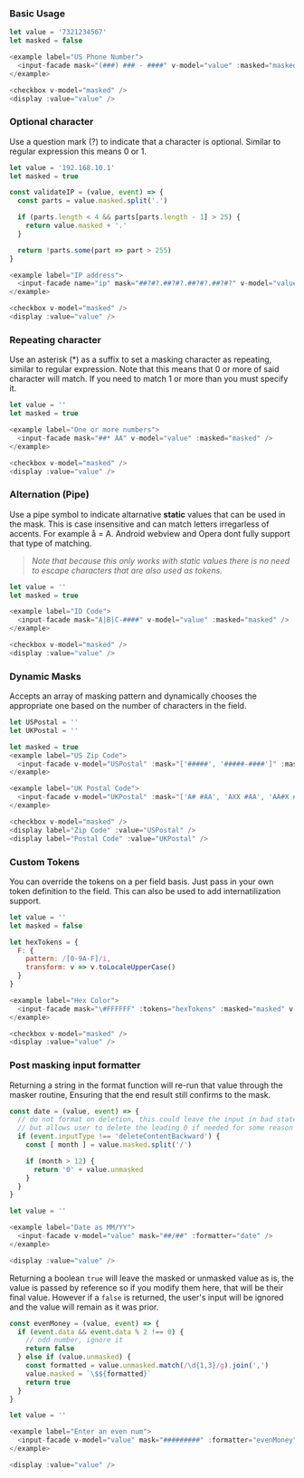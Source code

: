 ### Basic Usage

```js
let value = '7321234567'
let masked = false

<example label="US Phone Number">
  <input-facade mask="(###) ### - ####" v-model="value" :masked="masked" />
</example>

<checkbox v-model="masked" />
<display :value="value" />
```

### Optional character

Use a question mark (?) to indicate that a character is optional. Similar to regular expression this means 0 or 1.

```js
let value = '192.168.10.1'
let masked = true

const validateIP = (value, event) => {
  const parts = value.masked.split('.')

  if (parts.length < 4 && parts[parts.length - 1] > 25) {
    return value.masked + '.'
  }

  return !parts.some(part => part > 255)
}

<example label="IP address">
  <input-facade name="ip" mask="##?#?.##?#?.##?#?.##?#?" v-model="value" :masked="masked" :formatter="validateIP" />
</example>

<checkbox v-model="masked" />
<display :value="value" />
```

### Repeating character

Use an asterisk (*) as a suffix to set a masking character as repeating, similar to regular expression. Note that this means that 0 or more of said character will match.  If you need to match  1 or more than you must specify it.

```js
let value = ''
let masked = true

<example label="One or more numbers">
  <input-facade mask="##* AA" v-model="value" :masked="masked" />
</example>

<checkbox v-model="masked" />
<display :value="value" />
```

### Alternation (Pipe)

Use a pipe symbol to indicate altarnative **static** values that can be used in the mask. This is case insensitive and can match letters irregarless of accents. For example å = A. Android webview and Opera dont fully support that type of matching.
> *Note that because this only works with static values there is no need to escape characters that are also used as tokens.*

```js
let value = ''
let masked = true

<example label="ID Code">
  <input-facade mask="A|B|C-####" v-model="value" :masked="masked" />
</example>

<checkbox v-model="masked" />
<display :value="value" />
```

### Dynamic Masks

Accepts an array of masking pattern and dynamically chooses the appropriate one based on the number of characters in the field.

```js
let USPostal = ''
let UKPostal = ''

let masked = true
<example label="US Zip Code">
  <input-facade v-model="USPostal" :mask="['#####', '#####-####']" :masked="masked" />
</example>

<example label="UK Postal Code">
  <input-facade v-model="UKPostal" :mask="['A# #AA', 'AXX #AA', 'AA#X #AA']" :masked="masked" />
</example>

<checkbox v-model="masked" />
<display label="Zip Code" :value="USPostal" />
<display label="Postal Code" :value="UKPostal" />
```

### Custom Tokens

You can override the tokens on a per field basis. Just pass in your own token definition to the field.
This can also be used to add internatilization support.

```js
let value = ''
let masked = false

let hexTokens = {
  F: {
    pattern: /[0-9A-F]/i,
    transform: v => v.toLocaleUpperCase()
  }
}

<example label="Hex Color">
  <input-facade mask="\#FFFFFF" :tokens="hexTokens" :masked="masked" v-model="value" />
</example>

<checkbox v-model="masked" />
<display :value="value" />
```

### Post masking input formatter

Returning a string in the format function will re-run that value through the masker routine, Ensuring that the end result still confirms to the mask.

```js
const date = (value, event) => {
  // do not format on deletion, this could leave the input in bad state
  // but allows user to delete the leading 0 if needed for some reason
  if (event.inputType !== 'deleteContentBackward') {
    const [ month ] = value.masked.split('/')

    if (month > 12) {
      return '0' + value.unmasked
    }
  }
}

let value = ''

<example label="Date as MM/YY">
  <input-facade v-model="value" mask="##/##" :formatter="date" />
</example>

<display :value="value" />
```

Returning a boolean `true` will leave the masked or unmasked value as is, the value is passed by reference so if you modify them here, that will be their final value.  However if a `false` is returned, the user's input will be ignored and the value will remain as it was prior.

```js
const evenMoney = (value, event) => {
  if (event.data && event.data % 2 !== 0) {
    // odd number, ignore it
    return false
  } else if (value.unmasked) {
    const formatted = value.unmasked.match(/\d{1,3}/g).join(',')
    value.masked = `\$${formatted}`
    return true
  }
}

let value = ''

<example label="Enter an even num">
  <input-facade v-model="value" mask="#########" :formatter="evenMoney" masked />
</example>

<display :value="value" />
```
